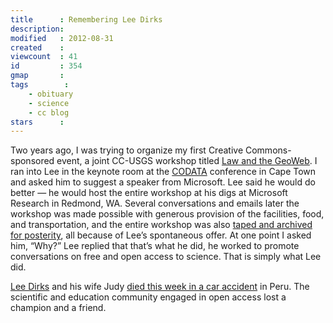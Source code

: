 ```yaml
---
title      : Remembering Lee Dirks
description: 
modified   : 2012-08-31
created    : 
viewcount  : 41
id         : 354
gmap       : 
tags        :
    - obituary
    - science
    - cc blog
stars      : 
---
```


Two years ago, I was trying to organize my first Creative Commons-sponsored event, a joint CC-USGS workshop titled [Law and the GeoWeb](/geoweb/index.html). I ran into Lee in the keynote room at the [CODATA](http://www.codata2010.com/) conference in Cape Town and asked him to suggest a speaker from Microsoft. Lee said he would do better — he would host the entire workshop at his digs at Microsoft Research in Redmond, WA. Several conversations and emails later the workshop was made possible with generous provision of the facilities, food, and transportation, and the entire workshop was also [taped and archived for posterity](http://research.microsoft.com/apps/video/default.aspx?id=147570), all because of Lee’s spontaneous offer. At one point I asked him, “Why?” Lee replied that that’s what he did, he worked to promote conversations on free and open access to science. That is simply what Lee did.

[Lee Dirks](http://research.microsoft.com/en-us/people/ldirks/) and his wife Judy [died this week in a car accident](http://latino.foxnews.com/latino/news/2012/08/29/2-americans-peruvian-die-in-peru-highway-accident/) in Peru. The scientific and education community engaged in open access lost a champion and a friend.
